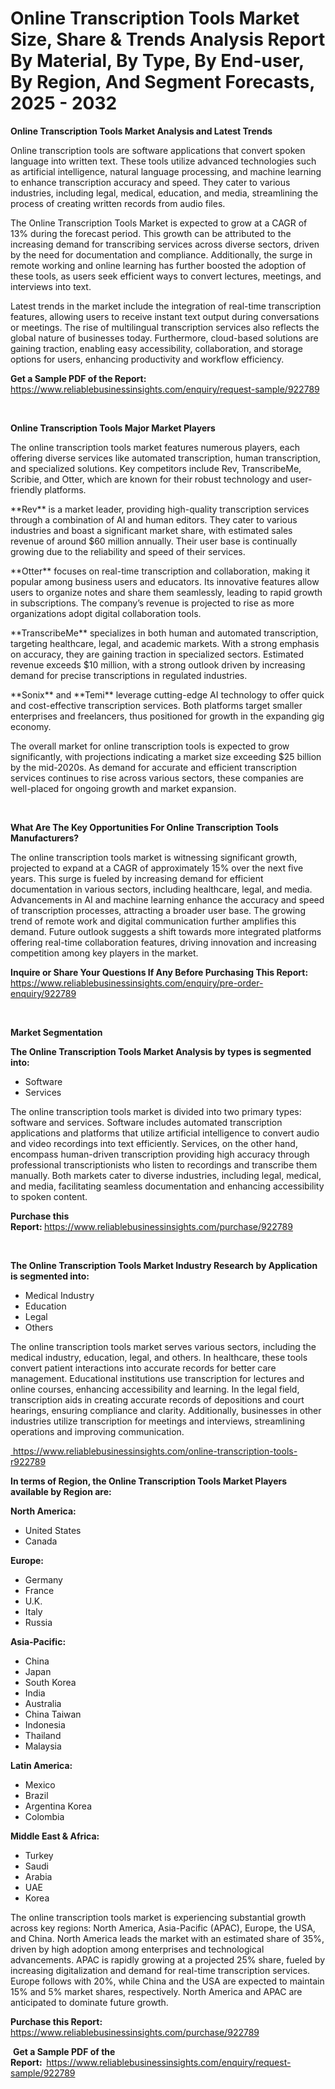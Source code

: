 <p><h1>Online Transcription Tools Market Size, Share & Trends Analysis Report By Material, By Type, By End-user, By Region, And Segment Forecasts, 2025 - 2032</h1></p><p><strong>Online Transcription Tools Market Analysis and Latest Trends</strong></p>
<p><p>Online transcription tools are software applications that convert spoken language into written text. These tools utilize advanced technologies such as artificial intelligence, natural language processing, and machine learning to enhance transcription accuracy and speed. They cater to various industries, including legal, medical, education, and media, streamlining the process of creating written records from audio files.</p><p>The Online Transcription Tools Market is expected to grow at a CAGR of 13% during the forecast period. This growth can be attributed to the increasing demand for transcribing services across diverse sectors, driven by the need for documentation and compliance. Additionally, the surge in remote working and online learning has further boosted the adoption of these tools, as users seek efficient ways to convert lectures, meetings, and interviews into text.</p><p>Latest trends in the market include the integration of real-time transcription features, allowing users to receive instant text output during conversations or meetings. The rise of multilingual transcription services also reflects the global nature of businesses today. Furthermore, cloud-based solutions are gaining traction, enabling easy accessibility, collaboration, and storage options for users, enhancing productivity and workflow efficiency.</p></p>
<p><strong>Get a Sample PDF of the Report:&nbsp;</strong> <a href="https://www.reliablebusinessinsights.com/enquiry/request-sample/922789?utm_campaign=3176&utm_medium=2&utm_source=Github&utm_content=ia&utm_term=18042025&utm_id=online-transcription-tools">https://www.reliablebusinessinsights.com/enquiry/request-sample/922789</a></p>
<p>&nbsp;</p>
<p><strong>Online Transcription Tools Major Market Players</strong></p>
<p><p>The online transcription tools market features numerous players, each offering diverse services like automated transcription, human transcription, and specialized solutions. Key competitors include Rev, TranscribeMe, Scribie, and Otter, which are known for their robust technology and user-friendly platforms.</p><p>**Rev** is a market leader, providing high-quality transcription services through a combination of AI and human editors. They cater to various industries and boast a significant market share, with estimated sales revenue of around $60 million annually. Their user base is continually growing due to the reliability and speed of their services.</p><p>**Otter** focuses on real-time transcription and collaboration, making it popular among business users and educators. Its innovative features allow users to organize notes and share them seamlessly, leading to rapid growth in subscriptions. The company’s revenue is projected to rise as more organizations adopt digital collaboration tools.</p><p>**TranscribeMe** specializes in both human and automated transcription, targeting healthcare, legal, and academic markets. With a strong emphasis on accuracy, they are gaining traction in specialized sectors. Estimated revenue exceeds $10 million, with a strong outlook driven by increasing demand for precise transcriptions in regulated industries.</p><p>**Sonix** and **Temi** leverage cutting-edge AI technology to offer quick and cost-effective transcription services. Both platforms target smaller enterprises and freelancers, thus positioned for growth in the expanding gig economy.</p><p>The overall market for online transcription tools is expected to grow significantly, with projections indicating a market size exceeding $25 billion by the mid-2020s. As demand for accurate and efficient transcription services continues to rise across various sectors, these companies are well-placed for ongoing growth and market expansion.</p></p>
<p>&nbsp;</p>
<p><strong>What Are The Key Opportunities For Online Transcription Tools Manufacturers?</strong></p>
<p><p>The online transcription tools market is witnessing significant growth, projected to expand at a CAGR of approximately 15% over the next five years. This surge is fueled by increasing demand for efficient documentation in various sectors, including healthcare, legal, and media. Advancements in AI and machine learning enhance the accuracy and speed of transcription processes, attracting a broader user base. The growing trend of remote work and digital communication further amplifies this demand. Future outlook suggests a shift towards more integrated platforms offering real-time collaboration features, driving innovation and increasing competition among key players in the market.</p></p>
<p><strong>Inquire or Share Your Questions If Any Before Purchasing This Report:</strong> <a href="https://www.reliablebusinessinsights.com/enquiry/pre-order-enquiry/922789?utm_campaign=3176&utm_medium=2&utm_source=Github&utm_content=ia&utm_term=18042025&utm_id=online-transcription-tools">https://www.reliablebusinessinsights.com/enquiry/pre-order-enquiry/922789</a></p>
<p>&nbsp;</p>
<p><strong>Market Segmentation</strong></p>
<p><strong>The Online Transcription Tools Market Analysis by types is segmented into:</strong></p>
<p><ul><li>Software</li><li>Services</li></ul></p>
<p><p>The online transcription tools market is divided into two primary types: software and services. Software includes automated transcription applications and platforms that utilize artificial intelligence to convert audio and video recordings into text efficiently. Services, on the other hand, encompass human-driven transcription providing high accuracy through professional transcriptionists who listen to recordings and transcribe them manually. Both markets cater to diverse industries, including legal, medical, and media, facilitating seamless documentation and enhancing accessibility to spoken content.</p></p>
<p><strong>Purchase this Report:&nbsp;</strong><a href="https://www.reliablebusinessinsights.com/purchase/922789?utm_campaign=3176&utm_medium=2&utm_source=Github&utm_content=ia&utm_term=18042025&utm_id=online-transcription-tools">https://www.reliablebusinessinsights.com/purchase/922789</a></p>
<p>&nbsp;</p>
<p><strong>The Online Transcription Tools Market Industry Research by Application is segmented into:</strong></p>
<p><ul><li>Medical Industry</li><li>Education</li><li>Legal</li><li>Others</li></ul></p>
<p><p>The online transcription tools market serves various sectors, including the medical industry, education, legal, and others. In healthcare, these tools convert patient interactions into accurate records for better care management. Educational institutions use transcription for lectures and online courses, enhancing accessibility and learning. In the legal field, transcription aids in creating accurate records of depositions and court hearings, ensuring compliance and clarity. Additionally, businesses in other industries utilize transcription for meetings and interviews, streamlining operations and improving communication.</p></p>
<p><a href="https://www.reliablebusinessinsights.com/online-transcription-tools-r922789?utm_campaign=3176&utm_medium=2&utm_source=Github&utm_content=ia&utm_term=18042025&utm_id=online-transcription-tools">&nbsp;https://www.reliablebusinessinsights.com/online-transcription-tools-r922789</a></p>
<p><strong>In terms of Region, the Online Transcription Tools Market Players available by Region are:</strong></p>
<p>
    <p> <strong> North America: </strong>
        <ul>
            <li>United States</li>
            <li>Canada</li>
        </ul>
        </p> 
    <p> <strong> Europe: </strong>
        <ul>
            <li>Germany</li>
            <li>France</li>
            <li>U.K.</li>
            <li>Italy</li>
            <li>Russia</li>
        </ul>
        </p> 
    <p> <strong> Asia-Pacific: </strong>
        <ul>
            <li>China</li>
            <li>Japan</li>
            <li>South Korea</li>
            <li>India</li>
            <li>Australia</li>
            <li>China Taiwan</li>
            <li>Indonesia</li>
            <li>Thailand</li>
            <li>Malaysia</li>
        </ul>
        </p> 
    <p> <strong> Latin America: </strong>
        <ul>
            <li>Mexico</li>
            <li>Brazil</li>
            <li>Argentina Korea</li>
            <li>Colombia</li>
        </ul>
        </p> 
    <p> <strong> Middle East & Africa: </strong>
        <ul>
            <li>Turkey</li>
            <li>Saudi</li>
            <li>Arabia</li>
            <li>UAE</li>
            <li>Korea</li>
        </ul>
    </p>
    </p>
<p><p>The online transcription tools market is experiencing substantial growth across key regions: North America, Asia-Pacific (APAC), Europe, the USA, and China. North America leads the market with an estimated share of 35%, driven by high adoption among enterprises and technological advancements. APAC is rapidly growing at a projected 25% share, fueled by increasing digitalization and demand for real-time transcription services. Europe follows with 20%, while China and the USA are expected to maintain 15% and 5% market shares, respectively. North America and APAC are anticipated to dominate future growth.</p></p>
<p><strong>Purchase this Report: </strong><a href="https://www.reliablebusinessinsights.com/purchase/922789?utm_campaign=3176&utm_medium=2&utm_source=Github&utm_content=ia&utm_term=18042025&utm_id=online-transcription-tools">https://www.reliablebusinessinsights.com/purchase/922789</a></p>
<p>&nbsp;<strong>Get a Sample PDF of the Report:&nbsp;&nbsp;</strong><a href="https://www.reliablebusinessinsights.com/enquiry/request-sample/922789?utm_campaign=3176&utm_medium=2&utm_source=Github&utm_content=ia&utm_term=18042025&utm_id=online-transcription-tools">https://www.reliablebusinessinsights.com/enquiry/request-sample/922789</a></p>
<p><strong></strong></p>
<p><p></p><p></p><p></p></p>